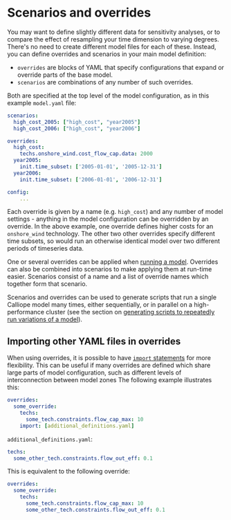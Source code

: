 
# Scenarios and overrides

You may want to define slightly different data for sensitivity analyses, or to compare the effect of resampling your time dimension to varying degrees.
There's no need to create different model files for each of these. Instead, you can define overrides and scenarios in your main model definition:

- `overrides` are blocks of YAML that specify configurations that expand or override parts of the base model.
- `scenarios` are combinations of any number of such overrides.

Both are specified at the top level of the model configuration, as in this example `model.yaml` file:

```yaml
scenarios:
  high_cost_2005: ["high_cost", "year2005"]
  high_cost_2006: ["high_cost", "year2006"]

overrides:
  high_cost:
    techs.onshore_wind.cost_flow_cap.data: 2000
  year2005:
    init.time_subset: ['2005-01-01', '2005-12-31']
  year2006:
    init.time_subset: ['2006-01-01', '2006-12-31']

config:
    ...
```

Each override is given by a name (e.g. `high_cost`) and any number of model settings - anything in the model configuration can be overridden by an override.
In the above example, one override defines higher costs for an `onshore_wind` technology.
The other two other overrides specify different time subsets, so would run an otherwise identical model over two different periods of timeseries data.

One or several overrides can be applied when [running a model](../running.md).
Overrides can also be combined into scenarios to make applying them at run-time easier.
Scenarios consist of a name and a list of override names which together form that scenario.

Scenarios and overrides can be used to generate scripts that run a single Calliope model many times, either sequentially, or in parallel on a high-performance cluster
(see the section on [generating scripts to repeatedly run variations of a model](../advanced/scripts.md)).

## Importing other YAML files in overrides

When using overrides, it is possible to have [`import` statements](yaml.md#relative-file-imports) for more flexibility.
This can be useful if many overrides are defined which share large parts of model configuration, such as different levels of interconnection between model zones
The following example illustrates this:

```yaml
overrides:
  some_override:
    techs:
      some_tech.constraints.flow_cap_max: 10
    import: [additional_definitions.yaml]
```

`additional_definitions.yaml`:

```yaml
techs:
  some_other_tech.constraints.flow_out_eff: 0.1
```

This is equivalent to the following override:

```yaml
overrides:
  some_override:
    techs:
      some_tech.constraints.flow_cap_max: 10
      some_other_tech.constraints.flow_out_eff: 0.1
```
